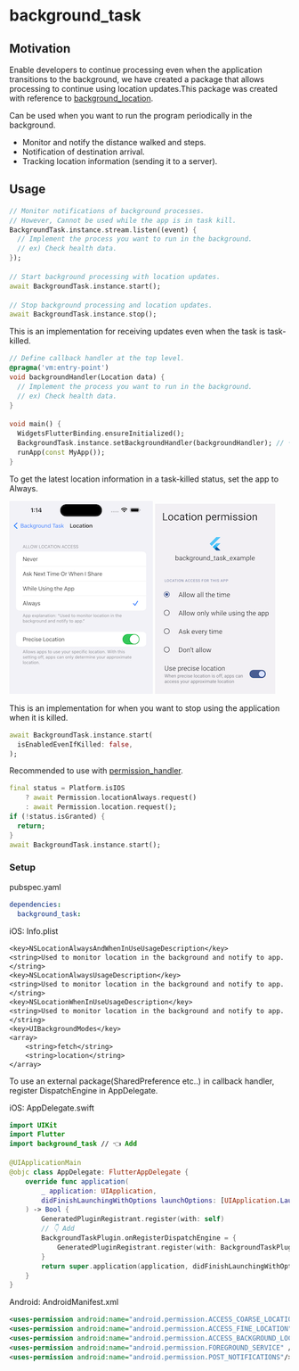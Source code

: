 # background_task

## Motivation

Enable developers to continue processing even when the application transitions to the background, we have created a package that allows processing to continue using location updates.This package was created with reference to [background_location](https://pub.dev/packages/background_location).

Can be used when you want to run the program periodically in the background.

- Monitor and notify the distance walked and steps.
- Notification of destination arrival.
- Tracking location information (sending it to a server).

## Usage

```dart
// Monitor notifications of background processes.
// However, Cannot be used while the app is in task kill.
BackgroundTask.instance.stream.listen((event) {
  // Implement the process you want to run in the background.
  // ex) Check health data.
});

// Start background processing with location updates.
await BackgroundTask.instance.start();

// Stop background processing and location updates.
await BackgroundTask.instance.stop();
```

This is an implementation for receiving updates even when the task is task-killed.

```dart
// Define callback handler at the top level.
@pragma('vm:entry-point')
void backgroundHandler(Location data) {
  // Implement the process you want to run in the background.
  // ex) Check health data.
}

void main() {
  WidgetsFlutterBinding.ensureInitialized();
  BackgroundTask.instance.setBackgroundHandler(backgroundHandler); // 👈 Set callback handler.
  runApp(const MyApp());
}
```

To get the latest location information in a task-killed status, set the app to Always.

![ios](./img/ios_location_permission_for_task_kill.png)
![android](./img/android_location_permission_for_task_kill.png)

This is an implementation for when you want to stop using the application when it is killed.

```dart
await BackgroundTask.instance.start(
  isEnabledEvenIfKilled: false,
);
```

Recommended to use with [permission_handler](https://pub.dev/packages/permission_handler).

```dart
final status = Platform.isIOS
    ? await Permission.locationAlways.request()
    : await Permission.location.request();
if (!status.isGranted) {
  return;
}
await BackgroundTask.instance.start();
```

### Setup

pubspec.yaml

```yaml
dependencies:
  background_task:
```

iOS: Info.plist

```text
<key>NSLocationAlwaysAndWhenInUseUsageDescription</key>
<string>Used to monitor location in the background and notify to app.</string>
<key>NSLocationAlwaysUsageDescription</key>
<string>Used to monitor location in the background and notify to app.</string>
<key>NSLocationWhenInUseUsageDescription</key>
<string>Used to monitor location in the background and notify to app.</string>
<key>UIBackgroundModes</key>
<array>
    <string>fetch</string>
    <string>location</string>
</array>
```

To use an external package(SharedPreference etc..) in callback handler, register DispatchEngine in AppDelegate.

iOS: AppDelegate.swift

```swift
import UIKit
import Flutter
import background_task // 👈 Add

@UIApplicationMain
@objc class AppDelegate: FlutterAppDelegate {
    override func application(
        _ application: UIApplication,
        didFinishLaunchingWithOptions launchOptions: [UIApplication.LaunchOptionsKey: Any]?
    ) -> Bool {
        GeneratedPluginRegistrant.register(with: self)
        // 👇 Add
        BackgroundTaskPlugin.onRegisterDispatchEngine = {
            GeneratedPluginRegistrant.register(with: BackgroundTaskPlugin.dispatchEngine)
        }
        return super.application(application, didFinishLaunchingWithOptions: launchOptions)
    }
}

```

Android: AndroidManifest.xml

```xml
<uses-permission android:name="android.permission.ACCESS_COARSE_LOCATION" />
<uses-permission android:name="android.permission.ACCESS_FINE_LOCATION" />
<uses-permission android:name="android.permission.ACCESS_BACKGROUND_LOCATION"/>
<uses-permission android:name="android.permission.FOREGROUND_SERVICE" />
<uses-permission android:name="android.permission.POST_NOTIFICATIONS"/>
```
